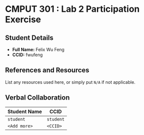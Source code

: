 # CMPUT 301 : Lab 2 Participation Exercise

## Student Details

- **Full Name:** Felix Wu Feng
- **CCID:** fwufeng

## References and Resources

List any resources used here, or simply put `N/A` if not applicable.

## Verbal Collaboration

| Student Name | CCID      |
| ------------ | --------- |
| `student`    | `student` |
| `<Add more>` | `<CCID>`  |
